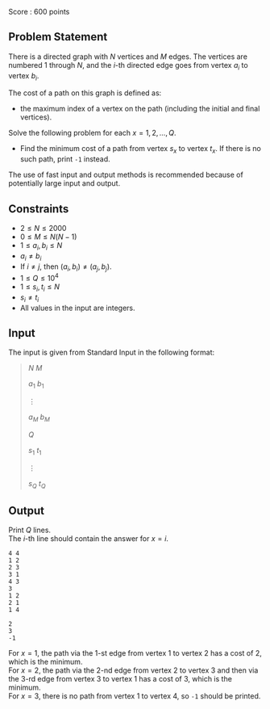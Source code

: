 Score : $600$ points

## Problem Statement

There is a directed graph with $N$ vertices and $M$ edges.  The vertices are numbered $1$ through $N$, and the $i$-th directed edge goes from vertex $a_i$ to vertex $b_i$.

The cost of a path on this graph is defined as:

- the maximum index of a vertex on the path (including the initial and final vertices).

Solve the following problem for each $x=1,2,\ldots,Q$.

- Find the minimum cost of a path from vertex $s_x$ to vertex $t_x$. If there is no such path, print `-1` instead.

The use of fast input and output methods is recommended because of potentially large input and output.

## Constraints

- $2 \leq N \leq 2000$
- $0 \leq M \leq N(N-1)$
- $1 \leq a_i,b_i \leq N$
- $a_i \neq b_i$
- If $i \neq j$, then $(a_i,b_i) \neq (a_j,b_j)$.
- $1 \leq Q \leq 10^4$
- $1 \leq s_i,t_i \leq N$
- $s_i \neq t_i$
- All values in the input are integers.

## Input

The input is given from Standard Input in the following format:

> $N$ $M$
> 
> $a_1$ $b_1$
> 
> $\vdots$
> 
> $a_M$ $b_M$
> 
> $Q$
> 
> $s_1$ $t_1$
> 
> $\vdots$
> 
> $s_Q$ $t_Q$

## Output

Print $Q$ lines.<br>
The $i$-th line should contain the answer for $x=i$.

```input1
4 4
1 2
2 3
3 1
4 3
3
1 2
2 1
1 4
```

```output1
2
3
-1
```

For $x=1$, the path via the $1$-st edge from vertex $1$ to vertex $2$ has a cost of $2$, which is the minimum.<br>
For $x=2$, the path via the $2$-nd edge from vertex $2$ to vertex $3$ and then via the $3$-rd edge from vertex $3$ to vertex $1$ has a cost of $3$, which is the minimum.<br>
For $x=3$, there is no path from vertex $1$ to vertex $4$, so `-1` should be printed.